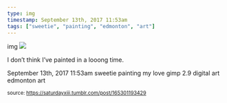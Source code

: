 ```yaml
---
type: img
timestamp: September 13th, 2017 11:53am
tags: ["sweetie", "painting", "edmonton", "art"]
---
```

img
<img src="https://saturdayxiii.github.io/media/165301193429.jpg"/>

I don’t think I’ve painted in a looong time.
 
      
      
      
      
      
  <div id="footer">
      <span id="timestamp"> September 13th, 2017 11:53am </span>
        <span class="tag">sweetie</span>
  <span class="tag">painting</span>
  <span class="tag">my love</span>
  <span class="tag">gimp 2.9</span>
  <span class="tag">digital art</span>
  <span class="tag">edmonton</span>
  <span class="tag">art</span>
  
  </body>
        </html>

        
<small>source: https://saturdayxiii.tumblr.com/post/165301193429</small>